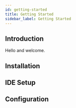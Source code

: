 ```yaml
---
id: getting-started
title: Getting Started
sidebar_label: Getting Started
---
```


## Introduction
Hello and welcome.

## Installation

## IDE Setup

## Configuration
